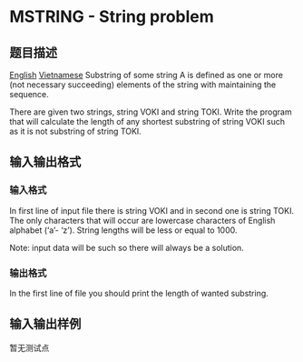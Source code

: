 # MSTRING - String problem

## 题目描述

[English](/problems/MSTRING/en/) [Vietnamese](/problems/MSTRING/vn/) Substring of some string A is defined as one or more (not necessary succeeding) elements of the string with maintaining the sequence.

There are given two strings, string VOKI and string TOKI. Write the program that will calculate the length of any shortest substring of string VOKI such as it is not substring of string TOKI.

## 输入输出格式

### 输入格式

 In first line of input file there is string VOKI and in second one is string TOKI. The only characters that will occur are lowercase characters of English alphabet (‘a’- ‘z’). String lengths will be less or equal to 1000.

Note: input data will be such so there will always be a solution.

### 输出格式

 In the first line of file you should print the length of wanted substring.

## 输入输出样例

暂无测试点


